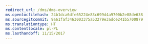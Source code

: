 ```yaml
---
redirect_url: /dms/dms-overview
ms.openlocfilehash: 24b1dca6dfe65224e83c699d4a9700b2e08de638
ms.sourcegitcommit: 9a61faf3463003375a53279e3adce241b5700879
ms.translationtype: HT
ms.contentlocale: pl-PL
ms.lasthandoff: 11/15/2017
---
```

